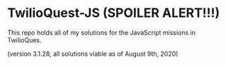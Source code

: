 # TwilioQuest-JS (SPOILER ALERT!!!)

This repo holds all of my solutions for the JavaScript missions in TwilioQues.

(version 3.1.28, all solutions viable as of August 9th, 2020)

